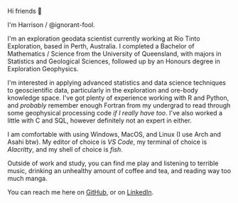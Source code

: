 Hi friends 👋

I'm Harrison / @ignorant-fool.

I'm an exploration geodata scientist currently working at Rio Tinto Exploration, based in Perth, Australia. 
I completed a Bachelor of Mathematics / Science from the University of Queensland, with majors in Statistics and Geological Sciences, followed up by an Honours degree in Exploration Geophysics.

I'm interested in applying advanced statistics and data science techniques to geoscientific data, particularly in the exploration and ore-body knowledge space. 
I've got plenty of experience working with R and Python, and _probably_ remember enough Fortran from my undergrad to read through some geophysical processing code _if I really have too_.
I've also worked a little with C and SQL, however definitely not an expert in either.

I am comfortable with using Windows, MacOS, and Linux (I use Arch and Asahi btw). 
My editor of choice is _VS Code_, my terminal of choice is _Alacritty_, and my shell of choice is _fish_. 

Outside of work and study, you can find me play and listening to terrible music, drinking an unhealthy amount of coffee and tea, and reading way too much manga.

You can reach me here on [GitHub](https://github.com/ignorant-fool), or on [LinkedIn](https://www.linkedin.com/in/harrisonsbutton/).
